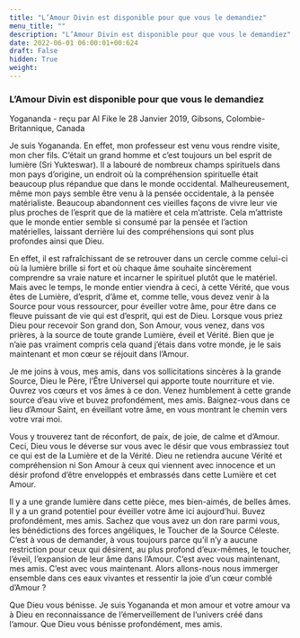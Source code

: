 ```yaml
---
title: "L’Amour Divin est disponible pour que vous le demandiez"
menu_title: ""
description: "L’Amour Divin est disponible pour que vous le demandiez"
date: 2022-06-01 06:00:01+00:624
draft: False
hidden: True
weight:
---
```

### L’Amour Divin est disponible pour que vous le demandiez

Yogananda - reçu par Al Fike le 28 Janvier 2019, Gibsons, Colombie-Britannique, Canada

Je suis Yogananda. En effet, mon professeur est venu vous rendre visite, mon cher fils. C’était un grand homme et c’est toujours un bel esprit de lumière (Sri Yukteswar). Il a labouré de nombreux champs spirituels dans mon pays d’origine, un endroit où la compréhension spirituelle était beaucoup plus répandue que dans le monde occidental. Malheureusement, même mon pays semble être venu à la pensée occidentale, à la pensée matérialiste. Beaucoup abandonnent ces vieilles façons de vivre leur vie plus proches de l’esprit que de la matière et cela m’attriste. Cela m’attriste que le monde entier semble si consumé par la pensée et l’action matérielles, laissant derrière lui des compréhensions qui sont plus profondes ainsi que Dieu.

En effet, il est rafraîchissant de se retrouver dans un cercle comme celui-ci où la lumière brille si fort et où chaque âme souhaite sincèrement comprendre sa vraie nature et incarner le spirituel plutôt que le matériel. Mais avec le temps, le monde entier viendra à ceci, à cette Vérité, que vous êtes de Lumière, d’esprit, d’âme et, comme telle, vous devez venir à la Source pour vous ressourcer, pour éveiller votre âme, pour être dans ce fleuve puissant de vie qui est d’esprit, qui est de Dieu. Lorsque vous priez Dieu pour recevoir Son grand don, Son Amour, vous venez, dans vos prières, à la source de toute grande Lumière, éveil et Vérité. Bien que je n’aie pas vraiment compris cela quand j’étais dans votre monde, je le sais maintenant et mon cœur se réjouit dans l’Amour.

Je me joins à vous, mes amis, dans vos sollicitations sincères à la grande Source, Dieu le Père, l’Être Universel qui apporte toute nourriture et vie. Ouvrez vos cœurs et vos âmes à ce don. Venez humblement à cette grande source d’eau vive et buvez profondément, mes amis. Baignez-vous dans ce lieu d’Amour Saint, en éveillant votre âme, en vous montrant le chemin vers votre vrai moi.

Vous y trouverez tant de réconfort, de paix, de joie, de calme et d’Amour. Ceci, Dieu vous le déverse sur vous avec le désir que vous embrassiez tout ce qui est de la Lumière et de la Vérité. Dieu ne retiendra aucune Vérité et compréhension ni Son Amour à ceux qui viennent avec innocence et un désir profond d’être enveloppés et embrassés dans cette Lumière et cet Amour.

Il y a une grande lumière dans cette pièce, mes bien-aimés, de belles âmes. Il y a un grand potentiel pour éveiller votre âme ici aujourd’hui. Buvez profondément, mes amis. Sachez que vous avez un don rare parmi vous, les bénédictions des forces angéliques, le Toucher de la Source Céleste. C’est à vous de demander, à vous toujours parce qu’il n’y a aucune restriction pour ceux qui désirent, au plus profond d’eux-mêmes, le toucher, l’éveil, l’expansion de leur âme dans l’Amour. C’est avec vous maintenant, mes amis. C’est avec vous maintenant. Alors allons-nous nous immerger ensemble dans ces eaux vivantes et ressentir la joie d’un cœur comblé d’Amour ?

Que Dieu vous bénisse. Je suis Yogananda et mon amour et votre amour va à Dieu en reconnaissance de l’émerveillement de l’univers créé dans l’amour. Que Dieu vous bénisse profondément, mes amis.



